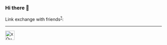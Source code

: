 ### Hi there 👋

Link exchange with friends<sup>[?](https://github.com/jlord/jlord/blob/master/LINK_EXCHANGE.md)</sup>:

---

<a href="https://github.com/xQuotes/xQuotes"><img src="https://avatars1.githubusercontent.com/u/19151604?s=400&u=53edf20e19cb000a069bc81aa6b5171f8f9f92ed&v=4" width="30" height="30" alt="xQuotes"></a>

<!--
**xQuotes/xQuotes** is a ✨ _special_ ✨ repository because its `README.md` (this file) appears on your GitHub profile.

Here are some ideas to get you started:

- 🔭 I’m currently working on ...
- 🌱 I’m currently learning ...
- 👯 I’m looking to collaborate on ...
- 🤔 I’m looking for help with ...
- 💬 Ask me about ...
- 📫 How to reach me: ...
- 😄 Pronouns: ...
- ⚡ Fun fact: ...
-->
